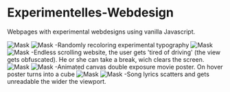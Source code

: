 # Experimentelles-Webdesign
Webpages with experimental webdesigns using vanilla Javascript.

![Mask](../master/git-readme/Screen01.png)
![Mask](../master/git-readme/Screen02.png)
-Randomly recoloring experimental typography
![Mask](../master/git-readme/Screen03.png)
![Mask](../master/git-readme/Screen04.png)
-Endless scrolling website, the user gets 'tired of driving' (the view gets obfuscated). He or she can take a break, wich clears the screen.
![Mask](../master/git-readme/Screen05.png)
![Mask](../master/git-readme/Screen05.2.png)
-Animated canvas double exposure movie poster. On hover poster turns into a cube
![Mask](../master/git-readme/Screen06.png)
![Mask](../master/git-readme/Screen07.png)
-Song lyrics scatters and gets unreadable the wider the viewport.
